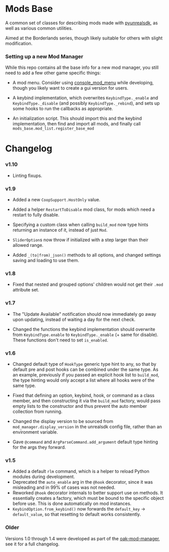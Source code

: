 # Mods Base
A common set of classes for describing mods made with
[pyunrealsdk](https://github.com/bl-sdk/pyunrealsdk/), as well as various common utilities.

Aimed at the Borderlands series, though likely suitable for others with slight modification.

### Setting up a new Mod Manager
While this repo contains all the base info for a new mod manager, you still need to add a few other
game specific things:

- A mod menu. Consider using [console_mod_menu](https://github.com/bl-sdk/console_mod_menu/)
  while developing, though you likely want to create a gui version for users.

- A keybind implementation, which overwrites `KeybindType._enable` and `KeybindType._disable` (and
  possibly `KeybindType._rebind`), and sets up some hooks to run the callbacks as appropriate.

- An initialization script. This should import this and the keybind implementation, then find and
  import all mods, and finally call `mods_base.mod_list.register_base_mod`

# Changelog

### v1.10
- Linting fixups.

### v1.9
- Added a new `CoopSupport.HostOnly` value.

- Added a helper `RestartToDisable` mod class, for mods which need a restart to fully disable.

- Specifying a custom class when calling `build_mod` now type hints returning an instance of it,
  instead of just `Mod`.

- `SliderOption`s now throw if initialized with a step larger than their allowed range.

- Added `_(to|from)_json()` methods to all options, and changed settings saving and loading to use
  them.

### v1.8
- Fixed that nested and grouped options' children would not get their `.mod` attribute set.

### v1.7
- The "Update Available" notification should now immediately go away upon updating, instead of
  waiting a day for the next check.

- Changed the functions the keybind implementation should overwrite from `KeybindType.enable` to
  `KeybindType._enable` (+ same for disable). These functions don't need to set `is_enabled`.

### v1.6
- Changed default type of `HookType` generic type hint to any, so that by default pre and post hooks
  can be combined under the same type. As an example, previously if you passed an explicit hook list
  to `build_mod`, the type hinting would only accept a list where all hooks were of the same type.

- Fixed that defining an option, keybind, hook, or command as a class member, and then constructing
  it via the `build_mod` factory, would pass empty lists to the constructor and thus prevent the
  auto member collection from running.

- Changed the display version to be sourced from `mod_manager.display_version` in the unrealsdk
  config file, rather than an environment variable.

- Gave `@command` and `ArgParseCommand.add_argument` default type hinting for the args they forward.

### v1.5
- Added a default `rlm` command, which is a helper to reload Python modules during development.
- Deprecated the `auto_enable` arg in the `@hook` decorator, since it was misleading and in 99% of
  cases was not needed.
- Reworked `@hook` decorator internals to better support use on methods. It essentially creates a
  factory, which must be bound to the specific object before use. This is done automatically on mod
  instances.
- `KeybindOption.from_keybind()` now forwards the `default_key` -> `default_value`, so that
  resetting to default works consistently.
  
### Older
Versions 1.0 through 1.4 were developed as part of the
[oak-mod-manager](https://github.com/bl-sdk/oak-mod-manager/blob/master/changelog.md#v14), see it
for a full changelog.
